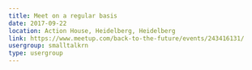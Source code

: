 ```yaml
---
title: Meet on a regular basis
date: 2017-09-22
location: Action House, Heidelberg, Heidelberg
link: https://www.meetup.com/back-to-the-future/events/243416131/
usergroup: smalltalkrn
type: usergroup
---
```

